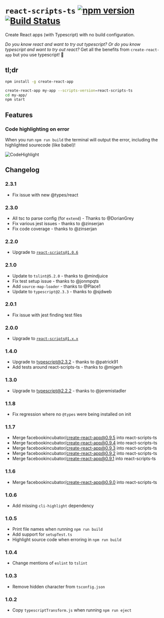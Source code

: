 # `react-scripts-ts` [![npm version](https://badge.fury.io/js/react-scripts-ts.svg)](https://badge.fury.io/js/react-scripts-ts) [![Build Status](https://travis-ci.org/wmonk/create-react-app-typescript.svg?branch=master)](https://travis-ci.org/wmonk/create-react-app-typescript)

Create React apps (with Typescript) with no build configuration.

_Do you know react and want to try out typescript? Or do you know typescript and want to try out react?_ Get all the benefits from `create-react-app` but you use typescript! 🚀

## tl;dr

```sh
npm install -g create-react-app

create-react-app my-app --scripts-version=react-scripts-ts
cd my-app/
npm start
```

## Features

### Code highlighting on error
When you run `npm run build` the terminal will output the error, including the highlighted sourecode (like babel)!

![CodeHighlight](https://cloud.githubusercontent.com/assets/175278/22310149/1ee66ccc-e346-11e6-83ff-e3a053701fb4.gif)

## Changelog

### 2.3.1
* Fix issue with new @types/react

### 2.3.0
* All tsc to parse config (for `extend`) - Thanks to @DorianGrey
* Fix various jest issues - thanks to @zinserjan
* Fix code coverage - thanks to @zinserjan

### 2.2.0
* Upgrade to [`react-scripts@1.0.6`](https://github.com/facebookincubator/create-react-app/)

### 2.1.0
* Update to `tslint@5.2.0` - thanks to @mindjuice
* Fix test setup issue - thanks to @jonmpqts
* Add `source-map-loader` - thanks to @Place1
* Update to `typescript@2.3.3` - thanks to @sjdweb

### 2.0.1
* Fix issue with jest finding test files

### 2.0.0
* Upgrade to [`react-scripts@1.x.x`](https://github.com/facebookincubator/create-react-app/blob/0d1521aabf5a0201ea1bcccc33e286afe048f820/CHANGELOG.md)

### 1.4.0
* Upgrade to typescript@2.3.2 - thanks to @patrick91
* Add tests around react-scripts-ts - thanks to @migerh

### 1.3.0
* Upgrade to typescript@2.2.2 - thanks to @jeremistadler

### 1.1.8
* Fix regression where no `@types` were being installed on init

### 1.1.7
* Merge facebookincubator/create-react-app@0.9.5 into react-scripts-ts
* Merge facebookincubator/create-react-app@0.9.4 into react-scripts-ts
* Merge facebookincubator/create-react-app@0.9.3 into react-scripts-ts
* Merge facebookincubator/create-react-app@0.9.2 into react-scripts-ts
* Merge facebookincubator/create-react-app@0.9.1 into react-scripts-ts

### 1.1.6
* Merge facebookincubator/create-react-app@0.9.0 into react-scripts-ts

### 1.0.6
* Add missing `cli-highlight` dependency

### 1.0.5
* Print file names when running `npm run build`
* Add support for `setupTest.ts`
* Highlight source code when erroring in `npm run build`

### 1.0.4
* Change mentions of `eslint` to `tslint`

### 1.0.3
* Remove hidden character from `tsconfig.json`

### 1.0.2
* Copy `typescriptTransform.js` when running `npm run eject`
